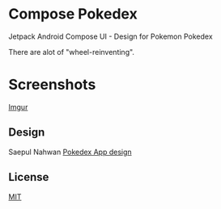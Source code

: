 # Compose Pokedex
Jetpack Android Compose UI - Design for Pokemon Pokedex

There are alot of "wheel-reinventing".

# Screenshots
[Imgur](https://i.imgur.com/4ljfWT5.mp4)

## Design
Saepul Nahwan [Pokedex App design](https://dribbble.com/shots/6545819-Pokedex-App)

## License
[MIT](https://choosealicense.com/licenses/mit/)